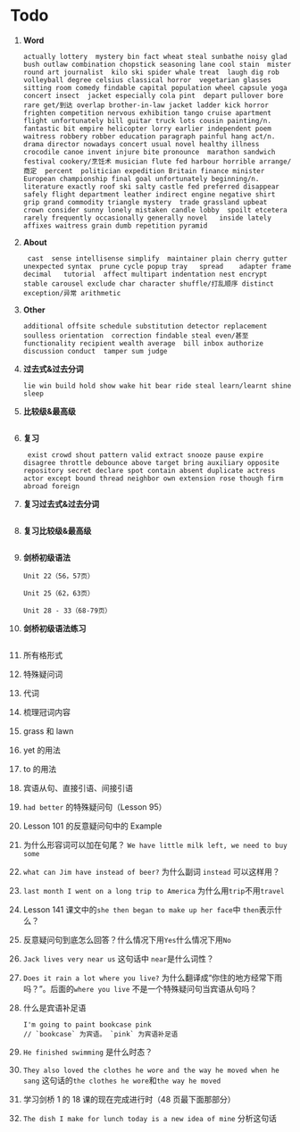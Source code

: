 # Todo

1. **Word**

   ```
   actually lottery  mystery bin fact wheat steal sunbathe noisy glad bush outlaw combination chopstick seasoning lane cool stain  mister round art journalist  kilo ski spider whale treat  laugh dig rob volleyball degree celsius classical horror  vegetarian glasses sitting room comedy findable capital population wheel capsule yoga concert insect  jacket especially cola pint  depart pullover bore rare get/到达 overlap brother-in-law jacket ladder kick horror frighten competition nervous exhibition tango cruise apartment flight unfortunately bill guitar truck lots cousin painting/n.  fantastic bit empire helicopter lorry earlier independent poem waitress robbery robber education paragraph painful hang act/n. drama director nowadays concert usual novel healthy illness crocodile canoe invent injure bite pronounce  marathon sandwich festival cookery/烹饪术 musician flute fed harbour horrible arrange/商定  percent  politician expedition Britain finance minister European championship final goal unfortunately beginning/n. literature exactly roof ski salty castle fed preferred disappear safely flight department leather indirect engine negative shirt grip grand commodity triangle mystery  trade grassland upbeat  crown consider sunny lonely mistaken candle lobby  spoilt etcetera rarely frequently occasionally generally novel   inside lately affixes waitress grain dumb repetition pyramid
   ```

2. **About**

   ```
    cast  sense intellisense simplify  maintainer plain cherry gutter   unexpected syntax  prune cycle popup tray   spread    adapter frame decimal   tutorial  affect multipart indentation nest encrypt stable carousel exclude char character shuffle/打乱顺序 distinct exception/异常 arithmetic
   ```

3. **Other**

   ```
   additional offsite schedule substitution detector replacement soulless orientation  correction findable steal even/甚至 functionality recipient wealth average  bill inbox authorize discussion conduct  tamper sum judge
   ```

4. **过去式&过去分词**

   ```
   lie win build hold show wake hit bear ride steal learn/learnt shine sleep
   ```

5. **比较级&最高级**

   ```

   ```

6. **复习**

   ```
    exist crowd shout pattern valid extract snooze pause expire disagree throttle debounce above target bring auxiliary opposite repository secret declare spot contain absent duplicate actress actor except bound thread neighbor own extension rose though firm abroad foreign
   ```

7. **复习过去式&过去分词**

   ```

   ```

8. **复习比较级&最高级**

   ```

   ```

9. **剑桥初级语法**

   ```
   Unit 22（56，57页）

   Unit 25（62，63页）

   Unit 28 - 33（68-79页）
   ```

10. **剑桥初级语法练习**

    ```

    ```

11. 所有格形式

12. 特殊疑问词

13. 代词

14. 梳理冠词内容

15. grass 和 lawn

16. yet 的用法

17. to 的用法

18. 宾语从句、直接引语、间接引语

19. `had better` 的特殊疑问句（Lesson 95）

20. Lesson 101 的反意疑问句中的 Example

21. 为什么形容词可以加在句尾？ `We have little milk left, we need to buy some`

22. `what can Jim have instead of beer?` 为什么副词 `instead` 可以这样用？

23. `last month I went on a long trip to America` 为什么用`trip`不用`travel`

24. Lesson 141 课文中的`she then began to make up her face`中 `then`表示什么？

25. 反意疑问句到底怎么回答？什么情况下用`Yes`什么情况下用`No`

26. `Jack lives very near us` 这句话中 `near`是什么词性？

27. `Does it rain a lot where you live?` 为什么翻译成“你住的地方经常下雨吗？”。后面的`where you live` 不是一个特殊疑问句当宾语从句吗？

28. 什么是宾语补足语

    ```
    I'm going to paint bookcase pink
    // `bookcase` 为宾语。 `pink` 为宾语补足语
    ```

29. `He finished swimming` 是什么时态？

30. `They also loved the clothes he wore and the way he moved when he sang` 这句话的`the clothes he wore`和`the way he moved`

31. 学习剑桥 1 的 18 课的现在完成进行时（48 页最下面那部分）

32. `The dish I make for lunch today is a new idea of mine` 分析这句话
